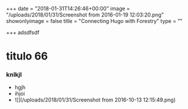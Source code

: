 +++
date = "2018-01-31T14:26:46+00:00"
image = "/uploads/2018/01/31/Screenshot from 2016-01-19 12:03:20.png"
showonlyimage = false
title = "Connecting Hugo with Forestry"
type = ""

+++
adsdfsdf

# titulo 66

### knlkjl

* hgjh
* ihjoi
* ![](/uploads/2018/01/31/Screenshot from 2016-10-13 12:15:49.png)